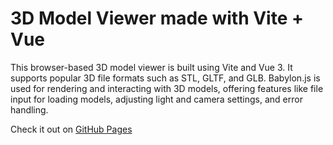 # 3D Model Viewer made with Vite + Vue

This browser-based 3D model viewer is built using Vite and Vue 3. It supports popular 3D file formats such as STL, GLTF, and GLB. Babylon.js is used for rendering and interacting with 3D models, offering features like file input for loading models, adjusting light and camera settings, and error handling.

Check it out on [GitHub Pages](https://renskursa.me/Simple-3D-Model-Viewer/)
